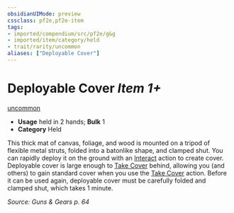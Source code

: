 ```yaml
---
obsidianUIMode: preview
cssclass: pf2e,pf2e-item
tags:
- imported/compendium/src/pf2e/g&g
- imported/item/category/held
- trait/rarity/uncommon
aliases: ["Deployable Cover"]
---
```

# Deployable Cover *Item 1+*  
[uncommon](uncommon.md)  

- **Usage** held in 2 hands; **Bulk** 1
- **Category** Held

This thick mat of canvas, foliage, and wood is mounted on a tripod of flexible metal struts, folded into a batonlike shape, and clamped shut. You can rapidly deploy it on the ground with an [Interact](interact.md) action to create cover. Deployable cover is large enough to [Take Cover](take-cover.md) behind, allowing you (and others) to gain standard cover when you use the [Take Cover](take-cover.md) action. Before it can be used again, deployable cover must be carefully folded and clamped shut, which takes 1 minute.

*Source: Guns & Gears p. 64*